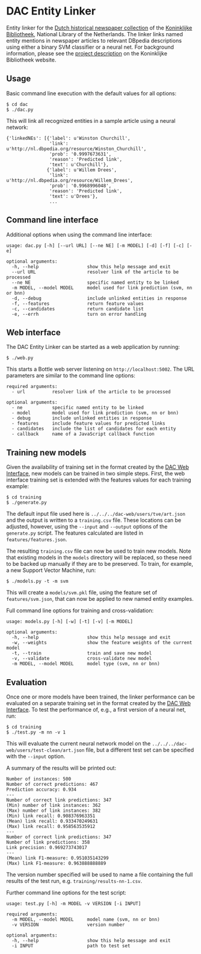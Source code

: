# DAC Entity Linker

Entity linker for the [Dutch historical newspaper collection](https://www.delpher.nl/nl/kranten) of the [Koninklijke Bibliotheek](https://www.kb.nl), National Library of the Netherlands. The linker links named entity mentions in newspaper articles to relevant DBpedia descriptions using either a binary SVM classifier or a neural net. For background information, please see the [project description](https://www.kb.nl/en/organisation/research-expertise/enrichment-of-digital-content) on the Koninklijke Bibliotheek website.

## Usage

Basic command line execution with the default values for all options:

```
$ cd dac
$ ./dac.py
```

This will link all recognized entities in a sample article using a neural network:

```
{'linkedNEs': [{'label': u'Winston Churchill',
                'link': u'http://nl.dbpedia.org/resource/Winston_Churchill',
                'prob': '0.9997673631',
                'reason': 'Predicted link',
                'text': u'Churchill'},
               {'label': u'Willem Drees',
                'link': u'http://nl.dbpedia.org/resource/Willem_Drees',
                'prob': '0.9968996048',
                'reason': 'Predicted link',
                'text': u'Drees'},
                ...
```

## Command line interface

Additional options when using the command line interface:

```
usage: dac.py [-h] [--url URL] [--ne NE] [-m MODEL] [-d] [-f] [-c] [-e]

optional arguments:
  -h, --help                  show this help message and exit
  --url URL                   resolver link of the article to be processed
  --ne NE                     specific named entity to be linked
  -m MODEL, --model MODEL     model used for link prediction (svm, nn or bnn)
  -d, --debug                 include unlinked entities in response
  -f, --features              return feature values
  -c, --candidates            return candidate list
  -e, --errh                  turn on error handling
```

## Web interface

The DAC Entity Linker can be started as a web application by running:

```
$ ./web.py
```

This starts a Bottle web server listening on `http://localhost:5002`. The URL parameters are similar to the command line options:

```
required arguments:
  - url          resolver link of the article to be processed

optional arguments:
  - ne           specific named entity to be linked
  - model        model used for link prediction (svm, nn or bnn)
  - debug        include unlinked entities in response
  - features     include feature values for predicted links
  - candidates   include the list of candidates for each entity
  - callback     name of a JavaScript callback function
```

## Training new models

Given the availability of training set in the format created by the [DAC Web Interface](https://github.com/jlonij/dac-web), new models can be trained in two simple steps. First, the web interface training set is extended with the features values for each training example:

```
$ cd training
$ ./generate.py
```

The default input file used here is `../../../dac-web/users/tve/art.json` and the output is written to a `training.csv` file. These locations can be adjusted, however, using the `--input` and `--output` options of the `generate.py` script. The features calculated are listed in `features/features.json`.

The resulting `training.csv` file can now be used to train new models. Note that existing models in the `models` directory will be replaced, so these need to be backed up manually if they are to be preserved. To train, for example, a new Support Vector Machine, run:

```
$ ./models.py -t -m svm
```

This will create a `models/svm.pkl` file, using the feature set of `features/svm.json`, that can now be applied to new named entity examples. 

Full command line options for training and cross-validation:

```
usage: models.py [-h] [-w] [-t] [-v] [-m MODEL]

optional arguments:
  -h, --help                  show this help message and exit
  -w, --weights               show the feature weights of the current model
  -t, --train                 train and save new model
  -v, --validate              cross-validate new model
  -m MODEL, --model MODEL     model type (svm, nn or bnn)
```

## Evaluation

Once one or more models have been trained, the linker performance can be evaluated on a separate training set in the format created by the [DAC Web Interface](https://github.com/jlonij/dac-web). To test the performance of, e.g., a first version of a neural net, run:

```
$ cd training
$ ./test.py -m nn -v 1
```

This will evaluate the current neural network model on the `../../../dac-web/users/test-clean/art.json` file, but a different test set can be specified with the `--input` option.

A summary of the results will be printed out:

```
Number of instances: 500
Number of correct predictions: 467
Prediction accuracy: 0.934
---
Number of correct link predictions: 347
(Min) number of link instances: 362
(Max) number of link instances: 382
(Min) link recall: 0.908376963351
(Mean) link recall: 0.933470249631
(Max) link recall: 0.958563535912
---
Number of correct link predictions: 347
Number of link predictions: 358
Link precision: 0.969273743017
---
(Mean) link F1-measure: 0.951035143299
(Max) link F1-measure: 0.963888888889
```

The version number specified will be used to name a file containing the full results of the test run, e.g. `training/results-nn-1.csv`.

Further command line options for the test script:

```
usage: test.py [-h] -m MODEL -v VERSION [-i INPUT]

required arguments:
  -m MODEL, --model MODEL     model name (svm, nn or bnn)
  -v VERSION                  version number
  
optional arguments:
  -h, --help                  show this help message and exit
  -i INPUT                    path to test set
```
